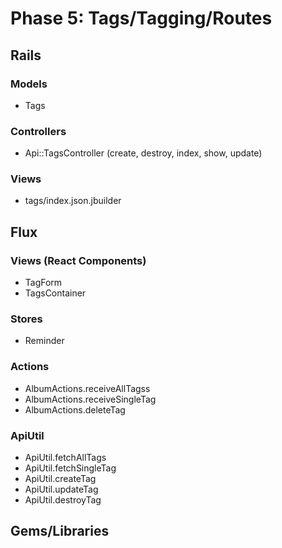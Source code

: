 # Phase 5: Tags/Tagging/Routes

## Rails
### Models
* Tags

### Controllers
* Api::TagsController (create, destroy, index, show, update)

### Views
* tags/index.json.jbuilder

## Flux
### Views (React Components)
* TagForm
* TagsContainer

### Stores
* Reminder

### Actions
* AlbumActions.receiveAllTagss
* AlbumActions.receiveSingleTag
* AlbumActions.deleteTag

### ApiUtil
* ApiUtil.fetchAllTags
* ApiUtil.fetchSingleTag
* ApiUtil.createTag
* ApiUtil.updateTag
* ApiUtil.destroyTag

## Gems/Libraries
